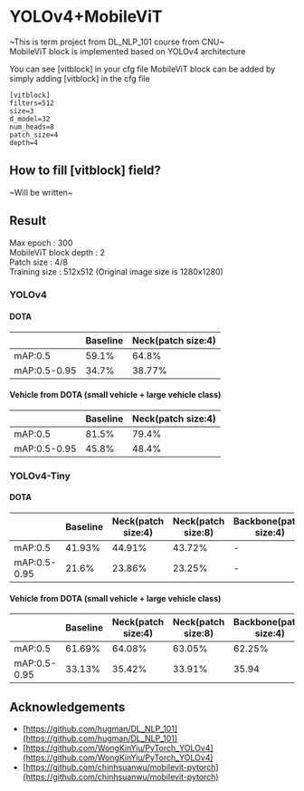 # YOLOv4+MobileViT

~This is term project from DL_NLP_101 course from CNU~\
MobileViT block is implemented based on YOLOv4 architecture

You can see [vitblock] in your cfg file
MobileViT block can be added by simply adding [vitblock] in the cfg file
```
[vitblock]
filters=512
size=3
d_model=32
num_heads=8
patch_size=4
depth=4
```
## How to fill [vitblock] field?
~Will be written~ 

## Result
Max epoch : 300\
MobileViT block depth : 2\
Patch size : 4/8\
Training size : 512x512 (Original image size is 1280x1280)

### YOLOv4
#### DOTA
||Baseline|Neck(patch size:4)|
|------|---|---|
|mAP:0.5|59.1%|64.8%|
|mAP:0.5-0.95|34.7%|38.77%|

#### Vehicle from DOTA (small vehicle + large vehicle class)
||Baseline|Neck(patch size:4)|
|------|---|---|
|mAP:0.5|81.5%|79.4%|
|mAP:0.5-0.95|45.8%|48.4%|

### YOLOv4-Tiny
#### DOTA
||Baseline|Neck(patch size:4)|Neck(patch size:8)|Backbone(patch size:4)|Backbone+Neck|
|------|---|---|---|---|---|
|mAP:0.5|41.93%|44.91%|43.72%|-|-|
|mAP:0.5-0.95|21.6%|23.86%|23.25%|-|-|

#### Vehicle from DOTA (small vehicle + large vehicle class)
||Baseline|Neck(patch size:4)|Neck(patch size:8)|Backbone(patch size:4)|Backbone+Neck|
|------|---|---|---|---|---|
|mAP:0.5|61.69%|64.08%|63.05%|62.25%|64.4%|
|mAP:0.5-0.95|33.13%|35.42%|33.91%|35.94|33.13%|

## Acknowledgements

* [https://github.com/hugman/DL_NLP_101](https://github.com/hugman/DL_NLP_101)
* [https://github.com/WongKinYiu/PyTorch_YOLOv4](https://github.com/WongKinYiu/PyTorch_YOLOv4)
* [https://github.com/chinhsuanwu/mobilevit-pytorch](https://github.com/chinhsuanwu/mobilevit-pytorch)
